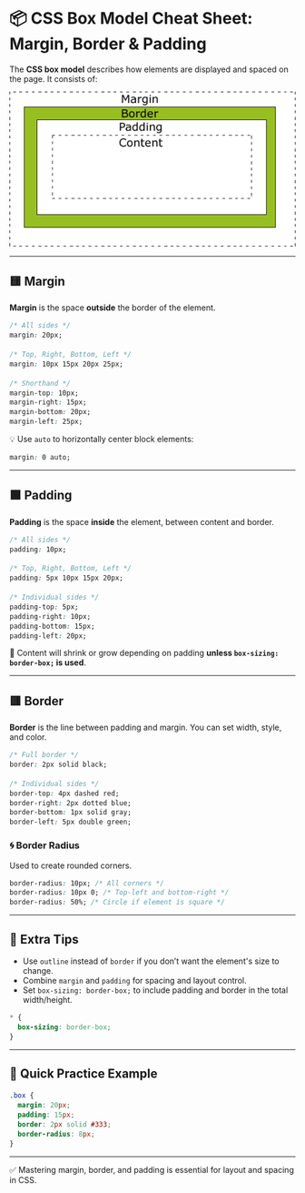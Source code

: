 # 📦 CSS Box Model Cheat Sheet: Margin, Border & Padding

The **CSS box model** describes how elements are displayed and spaced on the page. It consists of:

![box-model|640x480](./imgs/box-model.gif)

---

## 🟨 Margin

**Margin** is the space **outside** the border of the element.

```css
/* All sides */
margin: 20px;

/* Top, Right, Bottom, Left */
margin: 10px 15px 20px 25px;

/* Shorthand */
margin-top: 10px;
margin-right: 15px;
margin-bottom: 20px;
margin-left: 25px;
```

💡 Use `auto` to horizontally center block elements:

```css
margin: 0 auto;
```

---

## 🟩 Padding

**Padding** is the space **inside** the element, between content and border.

```css
/* All sides */
padding: 10px;

/* Top, Right, Bottom, Left */
padding: 5px 10px 15px 20px;

/* Individual sides */
padding-top: 5px;
padding-right: 10px;
padding-bottom: 15px;
padding-left: 20px;
```

🔄 Content will shrink or grow depending on padding **unless `box-sizing: border-box;` is used**.

---

## 🟥 Border

**Border** is the line between padding and margin. You can set width, style, and color.

```css
/* Full border */
border: 2px solid black;

/* Individual sides */
border-top: 4px dashed red;
border-right: 2px dotted blue;
border-bottom: 1px solid gray;
border-left: 5px double green;
```

### 🌀 Border Radius

Used to create rounded corners.

```css
border-radius: 10px; /* All corners */
border-radius: 10px 0; /* Top-left and bottom-right */
border-radius: 50%; /* Circle if element is square */
```

---

## 🧠 Extra Tips

- Use `outline` instead of `border` if you don’t want the element's size to change.
- Combine `margin` and `padding` for spacing and layout control.
- Set `box-sizing: border-box;` to include padding and border in the total width/height.

```css
* {
  box-sizing: border-box;
}
```

---

## 🧪 Quick Practice Example

```css
.box {
  margin: 20px;
  padding: 15px;
  border: 2px solid #333;
  border-radius: 8px;
}
```

---

✅ Mastering margin, border, and padding is essential for layout and spacing in CSS.
